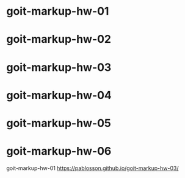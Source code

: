 # goit-markup-hw-01

# goit-markup-hw-02

# goit-markup-hw-03

# goit-markup-hw-04

# goit-markup-hw-05

# goit-markup-hw-06

goit-markup-hw-01
https://pablosson.github.io/goit-markup-hw-03/
